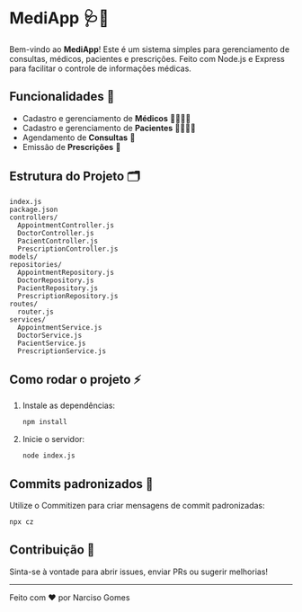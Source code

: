 # MediApp 🩺💊

Bem-vindo ao **MediApp**! Este é um sistema simples para gerenciamento de consultas, médicos, pacientes e prescrições. Feito com Node.js e Express para facilitar o controle de informações médicas. 

## Funcionalidades 🚀
- Cadastro e gerenciamento de **Médicos** 👨‍⚕️👩‍⚕️
- Cadastro e gerenciamento de **Pacientes** 🧑‍🦱👩‍🦰
- Agendamento de **Consultas** 📅
- Emissão de **Prescrições** 📝

## Estrutura do Projeto 🗂️
```
index.js
package.json
controllers/
  AppointmentController.js
  DoctorController.js
  PacientController.js
  PrescriptionController.js
models/
repositories/
  AppointmentRepository.js
  DoctorRepository.js
  PacientRepository.js
  PrescriptionRepository.js
routes/
  router.js
services/
  AppointmentService.js
  DoctorService.js
  PacientService.js
  PrescriptionService.js
```

## Como rodar o projeto ⚡
1. Instale as dependências:
   ```bash
   npm install
   ```
2. Inicie o servidor:
   ```bash
   node index.js
   ```

## Commits padronizados 📝
Utilize o Commitizen para criar mensagens de commit padronizadas:
```bash
npx cz
```

## Contribuição 🤝
Sinta-se à vontade para abrir issues, enviar PRs ou sugerir melhorias!

---
Feito com ❤️ por Narciso Gomes
